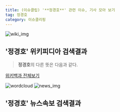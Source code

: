 ```yaml
---
title: (이슈클립) '**정경호**' 관련 이슈, 기사 모아 보기
tag: 정경호
category: 이슈클리핑
---
```

![wiki_img](https://user-images.githubusercontent.com/42597476/44503234-41136a80-a6d0-11e8-9071-6fc6418eafe4.png)
## **'**정경호**'** 위키피디아 검색결과
>**정경호**의 다른 뜻은 다음과 같다.

<a href="https://ko.wikipedia.org/wiki/정경호" target="_blank">위키백과 전체보기</a>

![wordcloud](https://s3.ap-northeast-2.amazonaws.com/lyrics101-wordcloud/2018-09-14-1536907214.png)
![news_img](https://user-images.githubusercontent.com/42597476/44507050-1206f400-a6e4-11e8-8d98-7ffbfebb353f.png)
## **'**정경호**'** 뉴스속보 검색결과

